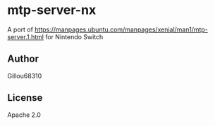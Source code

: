 # mtp-server-nx
A port of https://manpages.ubuntu.com/manpages/xenial/man1/mtp-server.1.html for Nintendo Switch

## Author

Gillou68310

## License
Apache 2.0
